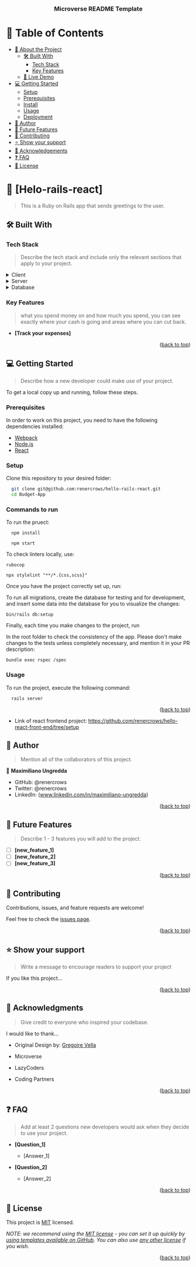 <a name="readme-top"></a>

<!--
HOW TO USE:
This is an example of how you may give instructions on setting up your project locally.

Modify this file to match your project and remove sections that don't apply.

REQUIRED SECTIONS:
- Table of Contents
- About the Project
  - Built With
- Getting Started
- Rails Backend Project
- Authors
- Future Features
- Contributing
- Show your support
- Acknowledgements
- License

After you're finished please remove all the comments and instructions!
-->

<div align="center">

  <h3><b>Microverse README Template</b></h3>

</div>

<!-- TABLE OF CONTENTS -->

# 📗 Table of Contents

- [📖 About the Project](#about-project)
  - [🛠 Built With](#built-with)
    - [Tech Stack](#tech-stack)
    - [Key Features](#key-features)
  - [🚀 Live Demo](#live-demo)
- [💻 Getting Started](#getting-started)
  - [Setup](#setup)
  - [Prerequisites](#prerequisites)
  - [Install](#install)
  - [Usage](#usage)
  - [Deployment](#triangular_flag_on_post-deployment)
- [👥 Author](#author)
- [🔭 Future Features](#future-features)
- [🤝 Contributing](#contributing)
- [⭐️ Show your support](#support)
- [🙏 Acknowledgements](#acknowledgements)
- [❓ FAQ](#faq)
- [📝 License](#license)

<!-- PROJECT DESCRIPTION -->

# 📖 [Helo-rails-react] <a name="about-project"></a>

> This is a Ruby on Rails app that sends greetings to the user.

## 🛠 Built With <a name="built-with"></a>

### Tech Stack <a name="tech-stack"></a>

> Describe the tech stack and include only the relevant sections that apply to your project.

<details>
  <summary>Client</summary>
  <ul>
    <li><a href="https://rubyonrails.org/">Ruby On Rails</a></li>
  </ul>
</details>

<details>
  <summary>Server</summary>
  <ul>
    <li><a href="https://www.ruby-lang.org/en/">Ruby</a></li>
  </ul>
</details>

<details>
<summary>Database</summary>
  <ul>
    <li><a href="https://www.postgresql.org/">PostgreSQL</a></li>
  </ul>
</details>

<!-- Features -->

### Key Features <a name="key-features"></a>

> what you spend money on and how much you spend, you can see exactly where your cash is going and areas where you can cut back.

- **[Track your expenses]**

<p align="right">(<a href="#readme-top">back to top</a>)</p>

<!-- GETTING STARTED -->

## 💻 Getting Started <a name="getting-started"></a>

> Describe how a new developer could make use of your project.

To get a local copy up and running, follow these steps.

### Prerequisites

In order to work on this project, you need to have the following dependencies installed:

<ul>
  <li><a href="https://www.ruby-lang.org/en/">Webpack</a></li>  
  <li><a href="https://nodejs.org/en/">Node.js</a></li>
  <li><a href="https://rubyonrails.org/">React</a></li>
</ul>

<!--
Example command:

```sh
 gem install rails
```
 -->

### Setup

Clone this repository to your desired folder:


```sh
  git clone git@github.com:renercrows/hello-rails-react.git
  cd Budget-App
```


### Commands to run

To run the pruect:


```
  npm install
```

```
  npm start
```

To check linters locally, use:

```
rubocop

npx stylelint "**/*.{css,scss}"

```

Once you have the project correctly set up, run:

To run all migrations, create the database for testing and for development, and insert some data into the database for you to visualize the changes:
```
bin/rails db:setup
```

Finally, each time you make changes to the project, run

In the root folder to check the consistency of the app. Please don't make changes to the tests unless completely necessary, and mention it in your PR description:

```
bundle exec rspec /spec
```

### Usage

To run the project, execute the following command:


```
  rails server
```

<p align="right">(<a href="#readme-top">back to top</a>)</p>

<!-- REACT PROJECT -->

- Link of react frontend project: https://github.com/renercrows/hello-react-front-end/tree/setup

<!-- AUTHORS -->

## 👥 Author <a name="Maximiliano Ungredda"></a>

> Mention all of the collaborators of this project.

👤 **Maximiliano Ungredda**

- GitHub: @renercrows
- Twitter: @renercrows
- LinkedIn: (www.linkedin.com/in/maximiliano-ungredda)



<p align="right">(<a href="#readme-top">back to top</a>)</p>

<!-- FUTURE FEATURES -->

## 🔭 Future Features <a name="future-features"></a>

> Describe 1 - 3 features you will add to the project.

- [ ] **[new_feature_1]**
- [ ] **[new_feature_2]**
- [ ] **[new_feature_3]**

<p align="right">(<a href="#readme-top">back to top</a>)</p>

<!-- CONTRIBUTING -->

## 🤝 Contributing <a name="contributing"></a>

Contributions, issues, and feature requests are welcome!

Feel free to check the [issues page](../../issues/).

<p align="right">(<a href="#readme-top">back to top</a>)</p>

<!-- SUPPORT -->

## ⭐️ Show your support <a name="support"></a>

> Write a message to encourage readers to support your project

If you like this project...

<p align="right">(<a href="#readme-top">back to top</a>)</p>

<!-- ACKNOWLEDGEMENTS -->

## 🙏 Acknowledgments <a name="acknowledgements"></a>

> Give credit to everyone who inspired your codebase.

I would like to thank...

- Original Design by: [Gregoire Vella](https://www.behance.net/gregoirevella)

- Microverse

- LazyCoders

- Coding Partners

<p align="right">(<a href="#readme-top">back to top</a>)</p>

<!-- FAQ (optional) -->

## ❓ FAQ <a name="faq"></a>

> Add at least 2 questions new developers would ask when they decide to use your project.

- **[Question_1]**

  - [Answer_1]

- **[Question_2]**

  - [Answer_2]

<p align="right">(<a href="#readme-top">back to top</a>)</p>

<!-- LICENSE -->

## 📝 License <a name="license"></a>

This project is [MIT](./MIT.md) licensed.

_NOTE: we recommend using the [MIT license](https://choosealicense.com/licenses/mit/) - you can set it up quickly by [using templates available on GitHub](https://docs.github.com/en/communities/setting-up-your-project-for-healthy-contributions/adding-a-license-to-a-repository). You can also use [any other license](https://choosealicense.com/licenses/) if you wish._

<p align="right">(<a href="#readme-top">back to top</a>)</p>

